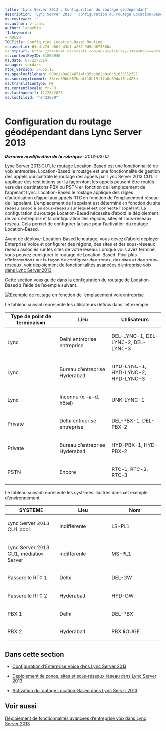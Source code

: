 ```yaml
---
title: 'Lync Server 2013 : Configuration du routage géodépendant'
description: 'Lync Server 2013 : configuration du routage Location-Based.'
ms.reviewer: ''
ms.author: v-lanac
author: lanachin
f1.keywords:
- NOCSH
TOCTitle: Configuring Location-Based Routing
ms:assetid: 63cdc474-e80f-43b1-a237-9d9ed673300a
ms:mtpsurl: https://technet.microsoft.com/en-us/library/JJ994036(v=OCS.15)
ms:contentKeyID: 51803946
ms.date: 07/23/2014
manager: serdars
mtps_version: v=OCS.15
ms.openlocfilehash: 080c2a3a82a8714fc35ce882b0c6cb1630552f27
ms.sourcegitcommit: 36fee89bb887bea4f18b19f17a8c69daf5bc423d
ms.translationtype: MT
ms.contentlocale: fr-FR
ms.lasthandoff: 11/26/2020
ms.locfileid: "49433039"
---
```

# <a name="configuring-location-based-routing-in-lync-server-2013"></a>Configuration du routage géodépendant dans Lync Server 2013

<div data-xmlns="http://www.w3.org/1999/xhtml">

<div class="topic" data-xmlns="http://www.w3.org/1999/xhtml" data-msxsl="urn:schemas-microsoft-com:xslt" data-cs="https://msdn.microsoft.com/">

<div data-asp="https://msdn2.microsoft.com/asp">



</div>

<div id="mainSection">

<div id="mainBody">

<span> </span>

_**Dernière modification de la rubrique :** 2013-03-12_

Lync Server 2013 CU1, le routage Location-Based est une fonctionnalité de voix entreprise. Location-Based le routage est une fonctionnalité de gestion des appels qui contrôle le routage des appels par Lync Server 2013 CU1. Il applique des restrictions sur la façon dont les appels peuvent être routés vers des destinations PBX ou PSTN en fonction de l’emplacement de l’appelant Lync. Location-Based le routage applique des règles d’autorisation d’appel aux appels RTC en fonction de l’emplacement réseau de l’appelant. L’emplacement de l’appelant est déterminé en fonction du site réseau associé au sous-réseau sur lequel est connecté l’appelant. La configuration du routage Location-Based nécessite d’abord le déploiement de voix entreprise et la configuration des régions, sites et sous-réseaux réseau. Cela permet de configurer la base pour l’activation du routage Location-Based.

Avant de déployer Location-Based le routage, vous devez d’abord déployer Enterprise Voice et configurer des régions, des sites et des sous-réseaux réseau associés sur les sites de votre réseau. Lorsque vous avez terminé, vous pouvez configurer le routage de Location-Based. Pour plus d’informations sur la façon de configurer des zones, des sites et des sous-réseaux, voir [déploiement de fonctionnalités avancées d’entreprise voix dans Lync Server 2013](lync-server-2013-deploying-advanced-enterprise-voice-features.md)

Cette section vous guide dans la configuration du routage de Location-Based à l’aide de l’exemple suivant.

![Exemple de routage en fonction de l’emplacement voix entreprise](images/JJ994036.b6ef5afc-36ac-406f-8ec2-a87532b20612(OCS.15).png "Exemple de routage en fonction de l’emplacement voix entreprise")

  
Le tableau suivant représente les utilisateurs définis dans cet exemple.


<table>
<colgroup>
<col style="width: 33%" />
<col style="width: 33%" />
<col style="width: 33%" />
</colgroup>
<thead>
<tr class="header">
<th>Type de point de terminaison</th>
<th>Lieu</th>
<th>Utilisateurs</th>
</tr>
</thead>
<tbody>
<tr class="odd">
<td><p>Lync</p></td>
<td><p>Delhi entreprise entreprise</p></td>
<td><p>DEL-LYNC-1, DEL-LYNC-2, DEL-LYNC-3</p></td>
</tr>
<tr class="even">
<td><p>Lync</p></td>
<td><p>Bureau d’entreprise Hyderabad</p></td>
<td><p>HYD-LYNC-1, HYD-LYNC-2, HYD-LYNC-3</p></td>
</tr>
<tr class="odd">
<td><p>Lync</p></td>
<td><p>Inconnu (c.-à-d. hôtel)</p></td>
<td><p>UNK-LYNC-1</p></td>
</tr>
<tr class="even">
<td><p>Private</p></td>
<td><p>Delhi entreprise entreprise</p></td>
<td><p>DEL-PBX-1, DEL-PBX-2</p></td>
</tr>
<tr class="odd">
<td><p>Private</p></td>
<td><p>Bureau d’entreprise Hyderabad</p></td>
<td><p>HYD-PBX-1, HYD-PBX-2</p></td>
</tr>
<tr class="even">
<td><p>PSTN</p></td>
<td><p>Encore</p></td>
<td><p>RTC-1, RTC-2, RTC-3</p></td>
</tr>
</tbody>
</table>

  

Le tableau suivant représente les systèmes illustrés dans cet exemple d’environnement.


<table>
<colgroup>
<col style="width: 33%" />
<col style="width: 33%" />
<col style="width: 33%" />
</colgroup>
<thead>
<tr class="header">
<th>SYSTEME</th>
<th>Lieu</th>
<th>Nom</th>
</tr>
</thead>
<tbody>
<tr class="odd">
<td><p>Lync Server 2013 CU1 pool</p></td>
<td><p>indifférente</p></td>
<td><p>LS-PL1</p></td>
</tr>
<tr class="even">
<td><p>Lync Server 2013 CU1, médiation Server</p></td>
<td><p>indifférente</p></td>
<td><p>MS-PL1</p></td>
</tr>
<tr class="odd">
<td><p>Passerelle RTC 1</p></td>
<td><p>Delhi</p></td>
<td><p>DEL-GW</p></td>
</tr>
<tr class="even">
<td><p>Passerelle RTC 2</p></td>
<td><p>Hyderabad</p></td>
<td><p>HYD-GW</p></td>
</tr>
<tr class="odd">
<td><p>PBX 1</p></td>
<td><p>Delhi</p></td>
<td><p>DEL-PBX</p></td>
</tr>
<tr class="even">
<td><p>PBX 2</p></td>
<td><p>Hyderabad</p></td>
<td><p>PBX ROUGE</p></td>
</tr>
</tbody>
</table>


<div>

## <a name="in-this-section"></a>Dans cette section

  - [Configuration d’Enterprise Voice dans Lync Server 2013](lync-server-2013-configuring-enterprise-voice.md)

  - [Déploiement de zones, sites et sous-réseaux réseau dans Lync Server 2013](lync-server-2013-deploying-network-regions-sites-and-subnets.md)

  - [Activation du routage Location-Based dans Lync Server 2013](lync-server-2013-enabling-location-based-routing.md)

</div>

<div>

## <a name="see-also"></a>Voir aussi


[Déploiement de fonctionnalités avancées d’entreprise voix dans Lync Server 2013](lync-server-2013-deploying-advanced-enterprise-voice-features.md)  
  

</div>

</div>

<span> </span>

</div>

</div>

</div>

